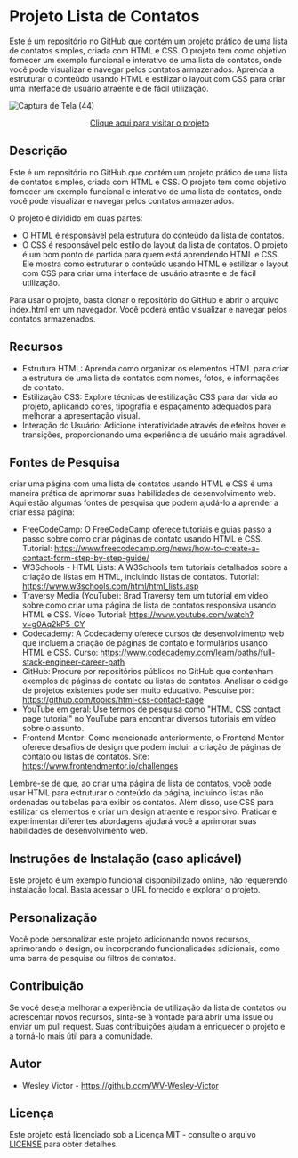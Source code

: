 # Projeto Lista de Contatos
 Este é um repositório no GitHub que contém um projeto prático de uma lista de contatos simples, criada com HTML e CSS. O projeto tem como objetivo fornecer um exemplo funcional e interativo de uma lista de contatos, onde você pode visualizar e navegar pelos contatos armazenados. Aprenda a estruturar o conteúdo usando HTML e estilizar o layout com CSS para criar uma interface de usuário atraente e de fácil utilização.

![Captura de Tela (44)](https://github.com/WV-Wesley-Victor/Projeto-Lista-de-Contatos/assets/137107062/fb61d0d1-ff42-4c59-b660-009754c41446)
<p align="center">
  <a href="https://wv-wesley-victor.github.io/Projeto-Lista-de-Contatos/" target="_blank">Clique aqui para visitar o projeto</a>
</p>

## Descrição
Este é um repositório no GitHub que contém um projeto prático de uma lista de contatos simples, criada com HTML e CSS. O projeto tem como objetivo fornecer um exemplo funcional e interativo de uma lista de contatos, onde você pode visualizar e navegar pelos contatos armazenados.

O projeto é dividido em duas partes:

* O HTML é responsável pela estrutura do conteúdo da lista de contatos.
* O CSS é responsável pelo estilo do layout da lista de contatos.
O projeto é um bom ponto de partida para quem está aprendendo HTML e CSS. Ele mostra como estruturar o conteúdo usando HTML e estilizar o layout com CSS para criar uma interface de usuário atraente e de fácil utilização.

Para usar o projeto, basta clonar o repositório do GitHub e abrir o arquivo index.html em um navegador. Você poderá então visualizar e navegar pelos contatos armazenados.

## Recursos
* Estrutura HTML: Aprenda como organizar os elementos HTML para criar a estrutura de uma lista de contatos com nomes, fotos, e informações de contato.
* Estilização CSS: Explore técnicas de estilização CSS para dar vida ao projeto, aplicando cores, tipografia e espaçamento adequados para melhorar a apresentação visual.
* Interação do Usuário: Adicione interatividade através de efeitos hover e transições, proporcionando uma experiência de usuário mais agradável.

## Fontes de Pesquisa
criar uma página com uma lista de contatos usando HTML e CSS é uma maneira prática de aprimorar suas habilidades de desenvolvimento web. Aqui estão algumas fontes de pesquisa que podem ajudá-lo a aprender a criar essa página:

* FreeCodeCamp: O FreeCodeCamp oferece tutoriais e guias passo a passo sobre como criar páginas de contato usando HTML e CSS.
Tutorial: https://www.freecodecamp.org/news/how-to-create-a-contact-form-step-by-step-guide/
* W3Schools - HTML Lists: A W3Schools tem tutoriais detalhados sobre a criação de listas em HTML, incluindo listas de contatos.
Tutorial: https://www.w3schools.com/html/html_lists.asp
* Traversy Media (YouTube): Brad Traversy tem um tutorial em vídeo sobre como criar uma página de lista de contatos responsiva usando HTML e CSS.
Vídeo Tutorial: https://www.youtube.com/watch?v=g0Aq2kP5-CY
* Codecademy: A Codecademy oferece cursos de desenvolvimento web que incluem a criação de páginas de contato e formulários usando HTML e CSS.
Curso: https://www.codecademy.com/learn/paths/full-stack-engineer-career-path
* GitHub: Procure por repositórios públicos no GitHub que contenham exemplos de páginas de contato ou listas de contatos. Analisar o código de projetos existentes pode ser muito educativo.
Pesquise por: https://github.com/topics/html-css-contact-page
* YouTube em geral: Use termos de pesquisa como "HTML CSS contact page tutorial" no YouTube para encontrar diversos tutoriais em vídeo sobre o assunto.
* Frontend Mentor: Como mencionado anteriormente, o Frontend Mentor oferece desafios de design que podem incluir a criação de páginas de contato ou listas de contatos.
Site: https://www.frontendmentor.io/challenges

Lembre-se de que, ao criar uma página de lista de contatos, você pode usar HTML para estruturar o conteúdo da página, incluindo listas não ordenadas ou tabelas para exibir os contatos. Além disso, use CSS para estilizar os elementos e criar um design atraente e responsivo. Praticar e experimentar diferentes abordagens ajudará você a aprimorar suas habilidades de desenvolvimento web.

## Instruções de Instalação (caso aplicável)
Este projeto é um exemplo funcional disponibilizado online, não requerendo instalação local. Basta acessar o URL fornecido e explorar o projeto.

## Personalização
Você pode personalizar este projeto adicionando novos recursos, aprimorando o design, ou incorporando funcionalidades adicionais, como uma barra de pesquisa ou filtros de contatos.

## Contribuição
Se você deseja melhorar a experiência de utilização da lista de contatos ou acrescentar novos recursos, sinta-se à vontade para abrir uma issue ou enviar um pull request. Suas contribuições ajudam a enriquecer o projeto e a torná-lo mais útil para a comunidade.

## Autor
* Wesley Victor - https://github.com/WV-Wesley-Victor

## Licença
Este projeto está licenciado sob a Licença MIT - consulte o arquivo [LICENSE](LICENSE)  para obter detalhes.
